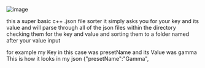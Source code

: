 ![image](https://github.com/user-attachments/assets/32d33a80-a580-451b-8266-6ae589afbda9)


this a super basic c++ .json file sorter it simply asks you for your key and its value and will parse through all of the json files within the directory checking them for the key and value and sorting them to a folder named after your value input 


for example my Key in this case was presetName and its Value was gamma
This is how it looks in my json {"presetName":"Gamma",
